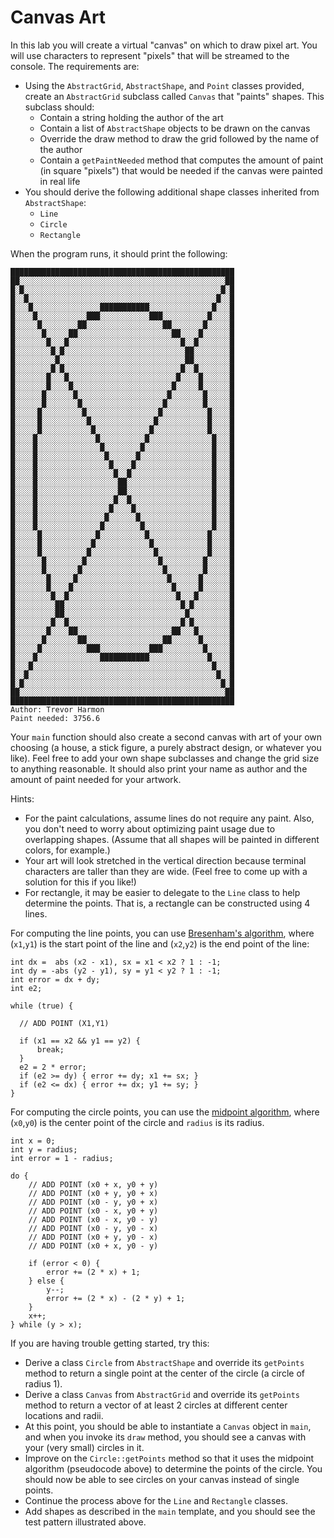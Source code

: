 # Canvas Art

In this lab you will create a virtual "canvas" on which to draw pixel art. You will use characters to represent "pixels" that will be streamed to the console. The requirements are:

* Using the `AbstractGrid`, `AbstractShape`, and `Point` classes provided, create an `AbstractGrid` subclass called `Canvas` that "paints" shapes. This subclass should:
    * Contain a string holding the author of the art
    * Contain a list of `AbstractShape` objects to be drawn on the canvas
    * Override the draw method to draw the grid followed by the name of the author
    * Contain a `getPaintNeeded` method that computes the amount of paint (in square "pixels") that would be needed if the canvas were painted in real life
* You should derive the following additional shape classes inherited from `AbstractShape`:
    * `Line`
    * `Circle`
    * `Rectangle`

When the program runs, it should print the following:

    ██████████████████████████████████████████████████
    ██░░░░░░░░░░░░░░░░░░░░░░░░░░░░░░░░░░░░░░░░░░░░░░██
    █░█░░░░░░░░░░░░░░░░░░░░░░░░░░░░░░░░░░░░░░░░░░░░█░█
    █░░█░░░░░░░░░░░░░░░░░░░░░░░░░░░░░░░░░░░░░░░░░░█░░█
    █░░░█░░░░░░░░░░░░░░░███████████░░░░░░░░░░░░░░█░░░█
    █░░░░█░░░░░░░░░░░███░░░░░░░░░░░███░░░░░░░░░░█░░░░█
    █░░░░░█░░░░░░░░██░░░░░░░░░░░░░░░░░██░░░░░░░█░░░░░█
    █░░░░░░█░░░░░██░░░░░░░░░░░░░░░░░░░░░██░░░░█░░░░░░█
    █░░░░░░░█░░░█░░░░░░░░░░░░░░░░░░░░░░░░░█░░█░░░░░░░█
    █░░░░░░░░█░█░░░░░░░░░░░░░░░░░░░░░░░░░░░██░░░░░░░░█
    █░░░░░░░░░█░░░░░░░░░░░░░░░░░░░░░░░░░░░░██░░░░░░░░█
    █░░░░░░░░█░█░░░░░░░░░░░░░░░░░░░░░░░░░░█░░█░░░░░░░█
    █░░░░░░░█░░░█░░░░░░░░░░░░░░░░░░░░░░░░█░░░░█░░░░░░█
    █░░░░░░░█░░░░█░░░░░░░░░░░░░░░░░░░░░░█░░░░░█░░░░░░█
    █░░░░░░█░░░░░░█░░░░░░░░░░░░░░░░░░░░█░░░░░░░█░░░░░█
    █░░░░░░█░░░░░░░█░░░░░░░░░░░░░░░░░░█░░░░░░░░█░░░░░█
    █░░░░░█░░░░░░░░░█░░░░░░░░░░░░░░░░█░░░░░░░░░░█░░░░█
    █░░░░░█░░░░░░░░░░█░░░░░░░░░░░░░░█░░░░░░░░░░░█░░░░█
    █░░░░░█░░░░░░░░░░░█░░░░░░░░░░░░█░░░░░░░░░░░░█░░░░█
    █░░░░█░░░░░░░░░░░░░█░░░░░░░░░░█░░░░░░░░░░░░░░█░░░█
    █░░░░█░░░░░░░░░░░░░░█░░░░░░░░█░░░░░░░░░░░░░░░█░░░█
    █░░░░█░░░░░░░░░░░░░░░█░░░░░░█░░░░░░░░░░░░░░░░█░░░█
    █░░░░█░░░░░░░░░░░░░░░░█░░░░█░░░░░░░░░░░░░░░░░█░░░█
    █░░░░█░░░░░░░░░░░░░░░░░█░░█░░░░░░░░░░░░░░░░░░█░░░█
    █░░░░█░░░░░░░░░░░░░░░░░░██░░░░░░░░░░░░░░░░░░░█░░░█
    █░░░░█░░░░░░░░░░░░░░░░░░██░░░░░░░░░░░░░░░░░░░█░░░█
    █░░░░█░░░░░░░░░░░░░░░░░█░░█░░░░░░░░░░░░░░░░░░█░░░█
    █░░░░█░░░░░░░░░░░░░░░░█░░░░█░░░░░░░░░░░░░░░░░█░░░█
    █░░░░█░░░░░░░░░░░░░░░█░░░░░░█░░░░░░░░░░░░░░░░█░░░█
    █░░░░█░░░░░░░░░░░░░░█░░░░░░░░█░░░░░░░░░░░░░░░█░░░█
    █░░░░░█░░░░░░░░░░░░█░░░░░░░░░░█░░░░░░░░░░░░░█░░░░█
    █░░░░░█░░░░░░░░░░░█░░░░░░░░░░░░█░░░░░░░░░░░░█░░░░█
    █░░░░░█░░░░░░░░░░█░░░░░░░░░░░░░░█░░░░░░░░░░░█░░░░█
    █░░░░░░█░░░░░░░░█░░░░░░░░░░░░░░░░█░░░░░░░░░█░░░░░█
    █░░░░░░█░░░░░░░█░░░░░░░░░░░░░░░░░░█░░░░░░░░█░░░░░█
    █░░░░░░░█░░░░░█░░░░░░░░░░░░░░░░░░░░█░░░░░░█░░░░░░█
    █░░░░░░░█░░░░█░░░░░░░░░░░░░░░░░░░░░░█░░░░░█░░░░░░█
    █░░░░░░░░█░░█░░░░░░░░░░░░░░░░░░░░░░░░█░░░█░░░░░░░█
    █░░░░░░░░░██░░░░░░░░░░░░░░░░░░░░░░░░░░█░█░░░░░░░░█
    █░░░░░░░░░██░░░░░░░░░░░░░░░░░░░░░░░░░░░█░░░░░░░░░█
    █░░░░░░░░█░░█░░░░░░░░░░░░░░░░░░░░░░░░░█░█░░░░░░░░█
    █░░░░░░░█░░░░██░░░░░░░░░░░░░░░░░░░░░██░░░█░░░░░░░█
    █░░░░░░█░░░░░░░██░░░░░░░░░░░░░░░░░██░░░░░░█░░░░░░█
    █░░░░░█░░░░░░░░░░███░░░░░░░░░░░███░░░░░░░░░█░░░░░█
    █░░░░█░░░░░░░░░░░░░░███████████░░░░░░░░░░░░░█░░░░█
    █░░░█░░░░░░░░░░░░░░░░░░░░░░░░░░░░░░░░░░░░░░░░█░░░█
    █░░█░░░░░░░░░░░░░░░░░░░░░░░░░░░░░░░░░░░░░░░░░░█░░█
    █░█░░░░░░░░░░░░░░░░░░░░░░░░░░░░░░░░░░░░░░░░░░░░█░█
    ██░░░░░░░░░░░░░░░░░░░░░░░░░░░░░░░░░░░░░░░░░░░░░░██
    ██████████████████████████████████████████████████
    Author: Trevor Harmon
    Paint needed: 3756.6

Your `main` function should also create a second canvas with art of your own choosing (a house, a stick figure, a purely abstract design, or whatever you like). Feel free to add your own shape subclasses and change the grid size to anything reasonable. It should also print your name as author and the amount of paint needed for your artwork.

Hints:

* For the paint calculations, assume lines do not require any paint. Also, you don't need to worry about optimizing paint usage due to overlapping shapes. (Assume that all shapes will be painted in different colors, for example.)
* Your art will look stretched in the vertical direction because terminal characters are taller than they are wide. (Feel free to come up with a solution for this if you like!)
* For rectangle, it may be easier to delegate to the `Line` class to help determine the points. That is, a rectangle can be constructed using 4 lines.

For computing the line points, you can use [Bresenham's algorithm](https://en.wikipedia.org/wiki/Bresenham%27s_line_algorithm), where (`x1`,`y1`) is the start point of the line and (`x2`,`y2`) is the end point of the line:

    int dx =  abs (x2 - x1), sx = x1 < x2 ? 1 : -1;
    int dy = -abs (y2 - y1), sy = y1 < y2 ? 1 : -1; 
    int error = dx + dy;
    int e2;

    while (true) {
      
      // ADD POINT (X1,Y1)
      
      if (x1 == x2 && y1 == y2) {
          break;
      }
      e2 = 2 * error;
      if (e2 >= dy) { error += dy; x1 += sx; }
      if (e2 <= dx) { error += dx; y1 += sy; }
    }

For computing the circle points, you can use the [midpoint algorithm](https://en.wikipedia.org/wiki/Midpoint_circle_algorithm), where (`x0`,`y0`) is the center point of the circle and `radius` is its radius.

    int x = 0;
    int y = radius;
    int error = 1 - radius;

    do {
        // ADD POINT (x0 + x, y0 + y)
        // ADD POINT (x0 + y, y0 + x)
        // ADD POINT (x0 - y, y0 + x)
        // ADD POINT (x0 - x, y0 + y)
        // ADD POINT (x0 - x, y0 - y)
        // ADD POINT (x0 - y, y0 - x)
        // ADD POINT (x0 + y, y0 - x)
        // ADD POINT (x0 + x, y0 - y)

        if (error < 0) {
            error += (2 * x) + 1;
        } else {
            y--;
            error += (2 * x) - (2 * y) + 1;
        }
        x++;
    } while (y > x);

If you are having trouble getting started, try this:
* Derive a class `Circle` from `AbstractShape` and override its `getPoints` method to return a single point at the center of the circle (a circle of radius 1).
* Derive a class `Canvas` from `AbstractGrid` and override its `getPoints` method to return a vector of at least 2 circles at different center locations and radii.
* At this point, you should be able to instantiate a `Canvas` object in `main`, and when you invoke its `draw` method, you should see a canvas with your (very small) circles in it.
* Improve on the `Circle::getPoints` method so that it uses the midpoint algorithm (pseudocode above) to determine the points of the circle. You should now be able to see circles on your canvas instead of single points.
* Continue the process above for the `Line` and `Rectangle` classes.
* Add shapes as described in the `main` template, and you should see the test pattern illustrated above.
